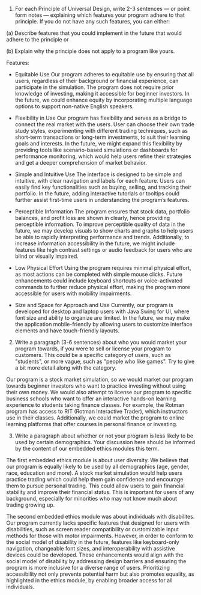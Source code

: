 1. For each Principle of Universal Design, write 2-3 sentences — or point form notes — explaining which features 
your program adhere to that principle. If you do not have any such features, you can either:


(a) Describe features that you could implement in the future that would adhere to the principle or

(b) Explain why the principle does not apply to a program like yours.

Features: 
- Equitable Use
Our program adheres to equitable use by ensuring that all users, regardless of their background or financial experience,
can participate in the simulation. The program does not require prior knowledge of investing, making it accessible for 
beginner investors. In the future, we could enhance equity by incorporating multiple language options to support 
non-native English speakers.

- Flexibility in Use
Our program has flexibility and serves as a bridge to connect the real market with the users. User can choose their 
own trade study styles, experimenting with different trading techniques, such as short-term transactions or long-term 
investments, to suit their learning goals and interests. In the future, we might expand this flexibility by providing 
tools like scenario-based simulations or dashboards for performance monitoring, which would help users refine their 
strategies and get a deeper comprehension of market behavior.

- Simple and Intuitive Use
The interface is designed to be simple and intuitive, with clear navigation and labels for each feature. Users can 
easily find key functionalities such as buying, selling, and tracking their portfolio. In the future, adding 
interactive tutorials or tooltips could further assist first-time users in understanding the program’s features.

- Perceptible Information
The program ensures that stock data, portfolio balances, and profit loss are shown in clearly, hence providing 
perceptible information. To improve perceptible quality of data in the future, we may develop visuals to show charts 
and graphs to help users be able to rapidly interpreting performance and trends. Additionally, to increase information 
accessibility in the future, we might include features like high contrast settings or audio feedback for users who are 
blind or visually impaired.

- Low Physical Effort
Using the program requires minimal physical effort, as most actions can be completed with simple mouse clicks. 
Future enhancements could include keyboard shortcuts or voice-activated commands to further reduce physical effort, 
making the program more accessible for users with mobility impairments.

- Size and Space for Approach and Use
Currently, our program is developed for desktop and laptop users with Java Swing for UI, where font size and ability to 
organize are limited.  In the future, we may make the application mobile-friendly by allowing users to customize 
interface elements and have touch-friendly layouts.

2. Write a paragraph (3-6 sentences) about who you would market your program towards, if you were to sell or license 
your program to customers. This could be a specific category of users, such as "students", or more vague, such as 
"people who like games". Try to give a bit more detail along with the category.

Our program is a stock market simulation, so we would market our program towards beginner investors who want to 
practice investing without using their own money. We would also attempt to license our program to specific business
schools who want to offer an interactive hands-on learning experience to students taking finance classes. For example,
the Rotman program has access to RIT (Rotman Interactive Trader), which instructors use in their classes. Additionally, 
we could market the program to online learning platforms that offer courses in personal finance or investing.


3. Write a paragraph about whether or not your program is less likely to be used by certain demographics. Your 
discussion here should be informed by the content of our embedded ethics modules this term.

The first embedded ethics module is about user diversity. We believe that our program is equally likely to be used
by all demographics (age, gender, race, education and more). A stock market simulation would help users practice trading
which could help them gain confidence and encourage them to pursue personal trading. This could allow users to gain 
financial stability and improve their financial status. This is important for users of any background, especially for 
minorities who may not know much about trading growing up.

The second embedded ethics module was about individuals with disabilites. Our program currently lacks specific features 
that designed for users with disabilities, such as screen reader compatibility or customizable input methods for those 
with motor impairments. However, in order to conform to the social model of disability in the future, features like 
keyboard-only navigation, changeable font sizes, and interoperability with assistive devices could be developed. These 
enhancements would align with the social model of disability by addressing design barriers and ensuring the program is 
more inclusive for a diverse range of users. Prioritizing accessibility not only prevents potential harm but also 
promotes equality, as highlighted in the ethics module, by enabling broader access for all individuals.